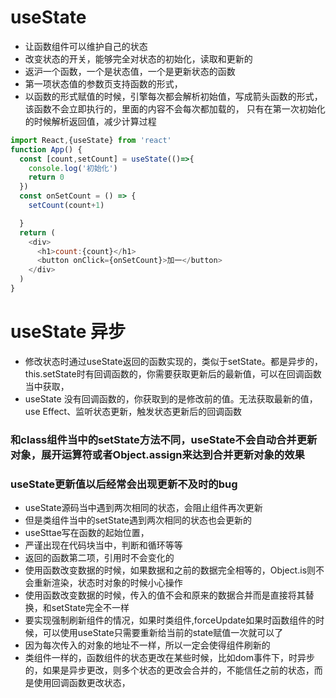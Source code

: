 # useState
- 让函数组件可以维护自己的状态
- 改变状态的开关，能够完全对状态的初始化，读取和更新的
- 返沪一个函数，一个是状态值，一个是更新状态的函数
- 第一项状态值的参数页支持函数的形式，
- 以函数的形式赋值的时候，引擎每次都会解析初始值，写成箭头函数的形式，该函数不会立即执行的，里面的内容不会每次都加载的，
只有在第一次初始化的时候解析返回值，减少计算过程
```js
import React,{useState} from 'react'
function App() {
  const [count,setCount] = useState(()=>{
    console.log('初始化')
    return 0
  })
  const onSetCount = () => {
    setCount(count+1)

  }
  return (
    <div>
      <h1>count:{count}</h1>
      <button onClick={onSetCount}>加一</button>
    </div>
  )
}

```
# useState 异步
- 修改状态时通过useState返回的函数实现的，类似于setState。都是异步的，this.setState时有回调函数的，你需要获取更新后的最新值，可以在回调函数当中获取，
- useState 没有回调函数的，你获取到的是修改前的值。无法获取最新的值，use Effect、监听状态更新，触发状态更新后的回调函数
### 和class组件当中的setState方法不同，useState不会自动合并更新对象，展开运算符或者Object.assign来达到合并更新对象的效果
### useState更新值以后经常会出现更新不及时的bug
- useState源码当中遇到两次相同的状态，会阻止组件再次更新
- 但是类组件当中的setState遇到两次相同的状态也会更新的
- useSttae写在函数的起始位置，
- 严谨出现在代码块当中，判断和循环等等
- 返回的函数第二项，引用时不会变化的
- 使用函数改变数据的时候，如果数据和之前的数据完全相等的，Object.is则不会重新渲染，状态时对象的时候小心操作
- 使用函数改变数据的时候，传入的值不会和原来的数据合并而是直接将其替换，和setState完全不一样
- 要实现强制刷新组件的情况，如果时类组件,forceUpdate如果时函数组件的时候，可以使用useState只需要重新给当前的state赋值一次就可以了
- 因为每次传入的对象的地址不一样，所以一定会使得组件刷新的
- 类组件一样的，函数组件的状态更改在某些时候，比如dom事件下，时异步的，如果是异步更改，则多个状态的更改会合并的，不能信任之前的状态，而是使用回调函数更改状态，
